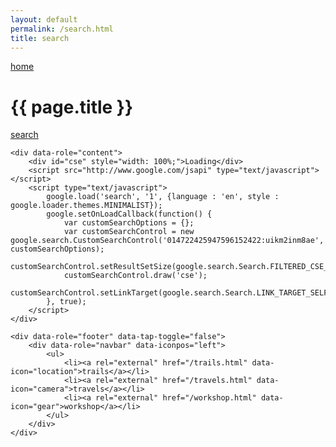 ```yaml
---
layout: default
permalink: /search.html
title: search
---
```


<div data-role="page">
    <div data-role="header" data-tap-toggle="false">
        <a rel="external" href="/index.html" data-icon="home">home</a>
        <h1>{{ page.title }}</h1>
        <a rel="external" href="/search.html" data-icon="search">search</a>
    </div>

    <div data-role="content">
        <div id="cse" style="width: 100%;">Loading</div>
        <script src="http://www.google.com/jsapi" type="text/javascript"></script>
        <script type="text/javascript">
            google.load('search', '1', {language : 'en', style : google.loader.themes.MINIMALIST});
            google.setOnLoadCallback(function() {
                var customSearchOptions = {};
                var customSearchControl = new google.search.CustomSearchControl('014722425947596152422:uikm2inm8ae', customSearchOptions);
                customSearchControl.setResultSetSize(google.search.Search.FILTERED_CSE_RESULTSET);
                customSearchControl.draw('cse');
                customSearchControl.setLinkTarget(google.search.Search.LINK_TARGET_SELF);
            }, true);
        </script>
    </div>

    <div data-role="footer" data-tap-toggle="false">
        <div data-role="navbar" data-iconpos="left">
            <ul>
                <li><a rel="external" href="/trails.html" data-icon="location">trails</a></li>
                <li><a rel="external" href="/travels.html" data-icon="camera">travels</a></li>
                <li><a rel="external" href="/workshop.html" data-icon="gear">workshop</a></li>
            </ul>
        </div>
    </div>
</div>
